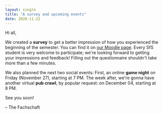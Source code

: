 ```yaml
---
layout: single
title: "A survey and upcoming events"
date: 2020-11-22
---
```


Hi all,

We created a **survey** to get a better impression of how you experienced the beginning of the semester. You can find it on [our Moodle page](https://moodle.zdv.uni-tuebingen.de/course/view.php?id=1181). Every SfS student is very welcome to participate; we're looking forward to getting your impressions and feedback! Filling out the questionnaire shouldn't take more than a few minutes.

We also planned the next two social events: 
First, an online **game night** on Friday (November 27), starting at 7 PM.
The week after, we're gonna have another virtual **pub crawl**, by popular request: on December 04, starting at 8 PM.

See you soon!

– The Fachschaft
